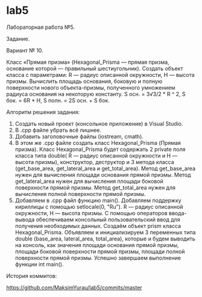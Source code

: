 # lab5
Лабораторная работа №5.

Задание.

Вариант № 10. 

Класс «Прямая призма» (Hexagonal_Prisma — прямая призма, основание которой — 
правильный шестиугольник). Создать объект класса с параметрами: R — радиус 
описанной окружности, H — высота призмы. Вычислить площадь основания, боковую
и полную поверхности нового объекта-призмы, полученного умножением радиуса
основания на некоторую константу.
S осн. = 3√3/2 * R ^ 2, S бок. = 6R * H, S полн. = 2S осн. + S бок.

Алгоритм решения задания:
1. Создать новый проект (консольное приложение) в Visual Studio.
2. В .cpp файле убрать всё лишнее.
3. Добавить заголовочные файлы (iostream, cmath).
4. В этом же .cpp файле создать класс Hexagonal_Prisma (Прямая призма). Класс Hexagonal_Prisma будет содержать 2 private поля класса типа double( R — радиус 
описанной окружности и H — высота призмы), конструктор, деструктор и 3 метода класса (get_base_area, get_lateral_area и get_total_area). Метод get_base_area нужен для вычисления площади основания прямой призмы. Метод get_lateral_area нужен для вычисления площади боковой поверхности прямой призмы. Метод get_total_area нужен для вычисления полной поверхности прямой призмы.
5. Добавляем в .cpp файл функцию main(). Добавляем поддержку кириллицы с помощью setlocale(0, "Ru"). R — радиус описанной окружности, H — высота призмы. С помощью операторов ввода-вывода обеспечиваем консольный пользовательский ввод для получения необходимых данных. Создаём объект prism класса Hexagonal_Prisma. Объявляем и инициализируем 3 переменных типа double (base_area, lateral_area, total_area), которые и будем выводить на консоль, как значения площади основания прямой призмы, площади боковой поверхности прямой призмы, площади полной поверхности прямой призмы. Успешно завершаем выполнение функции int main().

История коммитов:

https://github.com/MaksimYurau/lab5/commits/master
